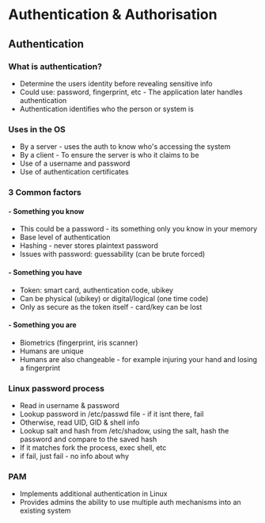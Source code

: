 # Authentication & Authorisation


## Authentication
### What is authentication?
- Determine the users identity before revealing sensitive info
- Could use: password, fingerprint, etc - The application later handles authentication
- Authentication identifies who the person or system is

### Uses in the OS
- By a server - uses the auth to know who's accessing the system
- By a client - To ensure the server is who it claims to be
- Use of a username and password
- Use of authentication certificates

### 3 Common factors
#### - Something you know
- This could be a password - its something only you know in your memory
- Base level of authentication
- Hashing - never stores plaintext password
- Issues with password: guessability (can be brute forced)

#### - Something you have
- Token: smart card, authentication code, ubikey
- Can be physical (ubikey) or digital/logical (one time code)
- Only as secure as the token itself - card/key can be lost

#### - Something you are
- Biometrics (fingerprint, iris scanner)
- Humans are unique
- Humans are also changeable - for example injuring your hand and losing a fingerprint


### Linux password process
- Read in username & password
- Lookup password in /etc/passwd file - if it isnt there, fail
- Otherwise, read UID, GID & shell info
- Lookup salt and hash from /etc/shadow, using the salt, hash the password and compare to the saved hash
- If it matches fork the process, exec shell, etc
- if fail, just fail - no info about why

### PAM
- Implements additional authentication in Linux
- Provides admins the ability to use multiple auth mechanisms into an existing system


